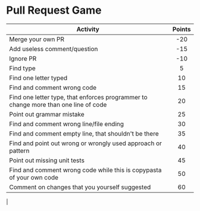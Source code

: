 Pull Request Game 
======

| Activity                                                                            | Points   |
| ----------                                                                          | :------: |
| Merge your own PR                                                                   | -20      |
| Add useless comment/question                                                        | -15      |
| Ignore PR                                                                           | -10      |
| Find type                                                                           | 5        |
| Find one letter typed                                                                | 10       |
| Find and comment wrong code                                                         | 15       |
| Find one letter type, that enforces programmer to change more than one line of code | 20       |
| Point out grammar mistake                                                           | 25       |
| Find and comment wrong line/file ending                                             | 30       |
| Find and comment empty line, that shouldn't be there                                | 35       |
| Find and point out wrong or wrongly used approach or pattern                        | 40       |
| Point out missing unit tests                                                        | 45       |
| Find and comment wrong code while this is copypasta of your own code                | 50       |
| Comment on changes that you yourself suggested                                      | 60       |
| 
